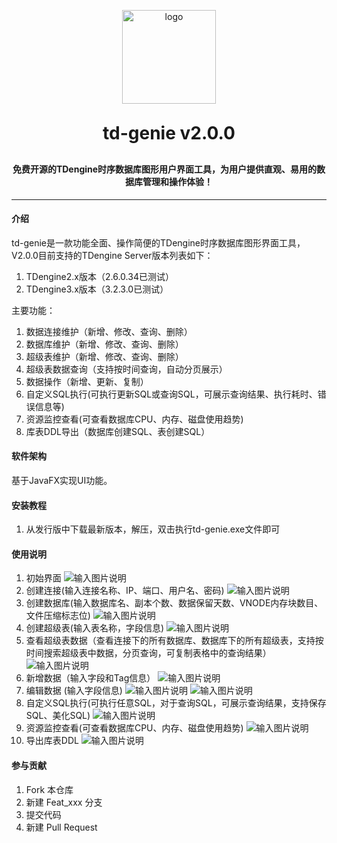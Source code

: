 <p align="center">
	<img alt="logo" src="https://gitee.com/dbquery/td-genie/raw/master/tdengine/src/main/resources/images/logo.png" width="150" height="150">
</p>
<h1 align="center" style="margin: 30px 0 30px; font-weight: bold;">td-genie v2.0.0</h1>
<h4 align="center">免费开源的TDengine时序数据库图形用户界面工具，为用户提供直观、易用的数据库管理和操作体验！</h4>

----

#### 介绍
td-genie是一款功能全面、操作简便的TDengine时序数据库图形界面工具，V2.0.0目前支持的TDengine Server版本列表如下：
1. TDengine2.x版本（2.6.0.34已测试）
2. TDengine3.x版本（3.2.3.0已测试）

主要功能：
1. 数据连接维护（新增、修改、查询、删除）
2. 数据库维护（新增、修改、查询、删除）
3. 超级表维护（新增、修改、查询、删除）
4. 超级表数据查询（支持按时间查询，自动分页展示）
5. 数据操作（新增、更新、复制）
6. 自定义SQL执行(可执行更新SQL或查询SQL，可展示查询结果、执行耗时、错误信息等) 
7. 资源监控查看(可查看数据库CPU、内存、磁盘使用趋势) 
8. 库表DDL导出（数据库创建SQL、表创建SQL）
#### 软件架构
基于JavaFX实现UI功能。


#### 安装教程

1.  从发行版中下载最新版本，解压，双击执行td-genie.exe文件即可

#### 使用说明

1.  初始界面
![输入图片说明](tdengine/src/main/resources/images/readme/start.png)
2.  创建连接(输入连接名称、IP、端口、用户名、密码)
![输入图片说明](tdengine/src/main/resources/images/readme/createConnection.png)
3.  创建数据库(输入数据库名、副本个数、数据保留天数、VNODE内存块数目、文件压缩标志位)
![输入图片说明](tdengine/src/main/resources/images/readme/createDB.png)
4.  创建超级表(输入表名称，字段信息)
![输入图片说明](tdengine/src/main/resources/images/readme/createSTB.png)
5. 查看超级表数据（查看连接下的所有数据库、数据库下的所有超级表，支持按时间搜索超级表中数据，分页查询，可复制表格中的查询结果）
![输入图片说明](tdengine/src/main/resources/images/readme/queryStbRecord.png)
6. 新增数据（输入字段和Tag信息）
![输入图片说明](tdengine/src/main/resources/images/readme/insertData.png)
7. 编辑数据 (输入字段信息)
![输入图片说明](tdengine/src/main/resources/images/readme/updateDataSelectItem.png)
![输入图片说明](tdengine/src/main/resources/images/readme/updateData.png)
8. 自定义SQL执行(可执行任意SQL，对于查询SQL，可展示查询结果，支持保存SQL、美化SQL)
![输入图片说明](tdengine/src/main/resources/images/readme/executeSQL.png)
9. 资源监控查看(可查看数据库CPU、内存、磁盘使用趋势)
![输入图片说明](tdengine/src/main/resources/images/resourceMonitor.png)
10. 导出库表DDL
![输入图片说明](tdengine/src/main/resources/images/readme/exportDDL.png)
#### 参与贡献

1.  Fork 本仓库
2.  新建 Feat_xxx 分支
3.  提交代码
4.  新建 Pull Request
